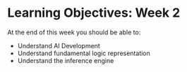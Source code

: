 # Learning Objectives: Week 2

At the end of this week you should be able to:

- Understand AI Development 
- Understand fundamental logic representation 
- Understand the inference engine 



